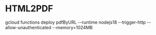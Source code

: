 # HTML2PDF
gcloud functions deploy pdfByURL --runtime nodejs18 --trigger-http --allow-unauthenticated  --memory=1024MB
